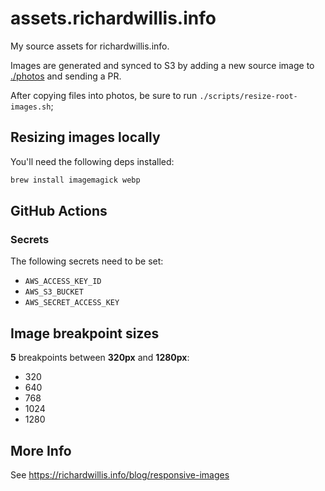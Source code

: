 # assets.richardwillis.info

My source assets for richardwillis.info.

Images are generated and synced to S3 by adding a new source image to [./photos](./photos) and sending a PR. 

After copying files into photos, be sure to run `./scripts/resize-root-images.sh`;

## Resizing images locally

You'll need the following deps installed:

```sh
brew install imagemagick webp
```

## GitHub Actions

### Secrets

The following secrets need to be set:

- `AWS_ACCESS_KEY_ID`
- `AWS_S3_BUCKET`
- `AWS_SECRET_ACCESS_KEY`

## Image breakpoint sizes

**5** breakpoints between **320px** and **1280px**:

- 320
- 640
- 768
- 1024
- 1280

## More Info

See https://richardwillis.info/blog/responsive-images
